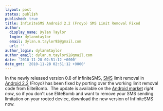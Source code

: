 ```yaml
---
layout: post
status: publish
published: true
title: InfiniteSMS Android 2.2 (Froyo) SMS Limit Removal Fixed
author:
  display_name: Dylan Taylor
  login: dylanmtaylor
  email: dylan.m.taylor92@gmail.com
  url: ''
author_login: dylanmtaylor
author_email: dylan.m.taylor92@gmail.com
date: '2010-11-28 02:51:12 +0000'
date_gmt: '2010-11-28 02:51:12 +0000'
---
```

<p>In the newly released version 0.8 of InfiniteSMS, <a class="zem_slink" title="SMS" rel="wikipedia" href="http://en.wikipedia.org/wiki/SMS">SMS</a> limit removal in <a class="zem_slink" title="Android" rel="homepage" href="http://code.google.com/android/">Android 2.2</a> (Froyo) has been fixed by porting over the working limit removal code from EliteBomb.  The update is available on the <a class="zem_slink" title="Android Market" rel="homepage" href="http://www.android.com/market/">Android market</a> <em>right now</em>, so if you don't use EliteBomb and want to remove your SMS sending limitation on your rooted device, download the new version of InfiniteSMS now.</p>
<div class="zemanta-pixie" style="margin-top: 10px; height: 15px;"><img class="zemanta-pixie-img" style="border: medium none; float: right;" src="/images/blog/2010/12/pixy1.gif" alt="" /></div>
